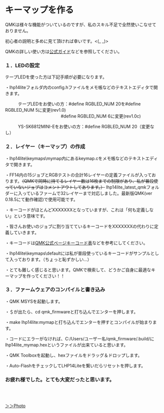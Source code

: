 # キーマップを作る



QMKは様々な機能がついているのですが、私のスキル不足で全然使いこなせておりません。

初心者の説明と多めに見て頂ければ幸いです。<(_ _)>

QMKの詳しい使い方は[公式ガイド](https://docs.qmk.fm/#/ja/)などを参照してください。



### １．LEDの設定

テープLEDを使った方は下記手順が必要になります。

・lhp14liteフォルダ内のconfig.hファイルをメモ帳などのテキストエディタで開きます。

　　　テープLEDをお使いの方：#define RGBLED_NUM 20を#define RGBLED_NUM 5に変更(rev1.0)  
　　　　　　　　　　　　　#define RGBLED_NUM 6に変更(rev1.0c)  

　　　YS-SK6812MINI-Eをお使いの方：#define RGBLED_NUM 20（変更なし）

### ２．レイヤー（キーマップ）の作成

・lhp14lite\keymaps\mymap内にあるkeymap.cをメモ帳などのテキストエディタで開きます。

・FF14内の15ジョブとRGBテストの合計16レイヤーの定義ファイルが入っております。~~（QMKで同時に持てるレイヤー数は16枚までの制限があり、私が普段使っていないジョブはコメントアウトしてあります。）~~
lhp14lite_latest_qmkフォルダーに入っているファームで32レイヤーまで対応しました。最新版QMK(ver 0.18.5にて動作確認)で使用可能です。

・キーコードがほとんどXXXXXXXとなっていますが、これは「何も定義しない」という意味です。

・皆さんお使いのジョブに割り当てているキーコードをXXXXXXXの代わりに定義していきます。

・キーコードは[QMK公式ページキーコード表](https://docs.qmk.fm/#/keycodes)などを参考にしてください。

・lhp14lite\keymaps\defaultには私が普段使っているキーコードがサンプルとして入っております。（ちょっと恥ずかしい…） 

・とても難しく感じると思います。QMKで検索して、どうかご自身に最適なキーマップを作ってください！！



### ３．ファームウェアのコンパイルと書き込み

・QMK MSYSを起動します。

・＄が出たら、cd qmk_firmwareと打ち込んでエンターを押します。

・make lhp14lite:mymapと打ち込んでエンターを押すとコンパイルが始まります。

・コードにエラーがなければ、C:/Users/ユーザー名/qmk_firmware/.build/にlhp14lite_mymap.hexというファイルが出来ていると思います。

・QMK Toolboxを起動し、hexファイルをドラッグ＆ドロップします。

・Auto-FlashをチェックしてLHP14Liteを繋いだらリセットを押します。



### お疲れ様でした。とても大変だったと思います。

<br>
<br>



[ ＞＞Photo](./LHP14Lite_photo.md/) 

